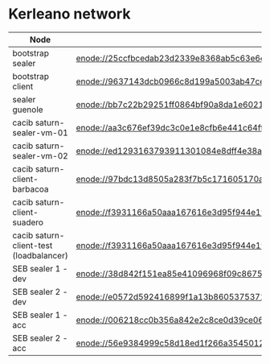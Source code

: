 # Kerleano network
| Node | enode | http rpc | ws rpc |
|------|-------|----------|--------|
| bootstrap sealer | <enode://25ccfbcedab23d2339e8368ab5c63e6e407776568b804c472cb69a82be438e09100d1bba773d213b0b2206f778d97500ba6009f86d5fb21fe1a94d390b1d5472@20.216.170.72:30303> | N/A | N/A |
| bootstrap client | <enode://9637143dcb0966c8d199a5003ab47ce16ed74aa2db8151bd291759c28da10b76dad2c8a8d447c2a14df0f3f80992aea043a8a207c735c308fa1d9c7a0e9ad815@20.199.108.123:30303> | <http://20.199.108.123:8545> | <ws://20.199.108.123:8546> |
| sealer guenole | <enode://bb7c22b29251ff0864bf90a8da1e602133f25145c4f89144d511de04832e35c11eff11e02a7afea8f2aa196a68cb22b2508ff1db521d750a357b267bc3103781@20.216.129.27:30303> | N/A | N/A |
| cacib saturn-sealer-vm-01 |  <enode://aa3c676ef39dc3c0e1e8cfb6e441c64ffa1150b1645df9f13ad4187a045888d7376daf330ebfde06582656144afd27ef5c093c7566e0b9d6b8f7f74796f0aaf1@20.199.119.75:30303> | N/A | N/A |
| cacib saturn-sealer-vm-02 |  <enode://ed1293163793911301084e8dff4e38ab4b3942bf163a0c16f8dd392a363891c7fe37db321d6f0a841d1ad39db323d41eb0a229cbba5d339a7c535ae08194bce5@20.199.119.71:30303> | N/A | N/A |
| cacib saturn-client-barbacoa |  <enode://97bdc13d8505a283f7b5c171605170a9bfdd4dfb3979c78011d0640b0e0e4b276cbc5045d06411c185aa1a5d66f8b893d31c96db892addca1e578a9633974790@20.111.37.83:30303> | <https://cacib-barbacoa-test.francecentral.cloudapp.azure.com> | <wss://cacib-barbacoa-test.francecentral.cloudapp.azure.com:9443> |
| cacib saturn-client-suadero |  <enode://f3931166a50aaa167616e3d95f944e193504a6cac6ad40468e8280e67a851c865ed8b36cccf78ffe0813f024a73cbd95e3d66714130b32ec72f956301397c0d4@20.216.152.137:30303> | <https://cacib-suadero-test.francecentral.cloudapp.azure.com> | <wss://cacib-suadero-test.francecentral.cloudapp.azure.com:9443> |
| cacib saturn-client-test (loadbalancer) |  <enode://f3931166a50aaa167616e3d95f944e193504a6cac6ad40468e8280e67a851c865ed8b36cccf78ffe0813f024a73cbd95e3d66714130b32ec72f956301397c0d4@20.199.104.114:30303> | <https://cacib-saturn-test.francecentral.cloudapp.azure.com> | <wss://cacib-saturn-test.francecentral.cloudapp.azure.com:9443> |
| SEB sealer 1 - dev | <enode://38d842f151ea85e41096968f09c8675c4ae207bf3debb63c7965bed550dd836a5ab005c1529de6d7619f8105618d623348ee6664054cb6ae5882eb17f677b5c2@35.228.149.42:30303> | N/A | N/A |
| SEB sealer 2 - dev | <enode://e0572d592416899f1a13b8605375371cca8c88b6fecada6daba3e7664aca36272c89840f2a4fce268d02a5173a205c03ed541534603d9722d06fe2f25f131ab2@34.116.176.115:30303> | N/A | N/A |
| SEB sealer 1 - acc | <enode://006218cc0b356a842e2c8ce0d39ce0657b861145e824a740dd2a44538f5e053649f7a58843451447fe23dfc10997e106a0252439870d1d94aa4a6eac7e3e7573@34.88.124.55:30303> | N/A | N/A |
| SEB sealer 2 - acc | <enode://56e9384999c58d18ed1f266a3545012c01975978ca4c9c6fb04f1b890bfdf292159839aef6c2b3f9a7ac69d6e11b214e6d71fbc5b8c3c3f10b086f14758c69bb@34.116.255.62:30303> | N/A | N/A |

